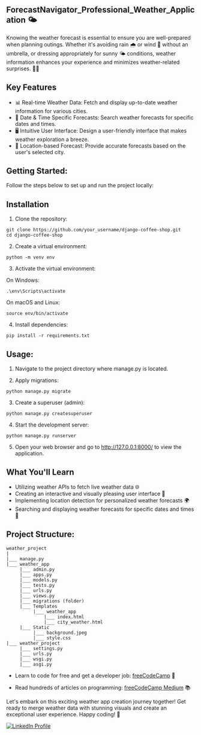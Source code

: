 ## ForecastNavigator_Professional_Weather_Application 🌤️

Knowing the weather forecast is essential to ensure you are well-prepared when planning outings. Whether it's avoiding rain 🌧️ or wind 💨 without an umbrella, or dressing appropriately for sunny 🌤️ conditions, weather information enhances your experience and minimizes weather-related surprises. 🌂👗


## Key Features

* 📊 Real-time Weather Data: Fetch and display up-to-date weather information for various cities.
* 📅 Date & Time Specific Forecasts: Search weather forecasts for specific dates and times.
* 🖥️ Intuitive User Interface: Design a user-friendly interface that makes weather exploration a breeze.
* 📍 Location-based Forecast: Provide accurate forecasts based on the user's selected city.

## Getting Started:

Follow the steps below to set up and run the project locally:

## Installation

1. Clone the repository:

```
git clone https://github.com/your_username/django-coffee-shop.git
cd django-coffee-shop
```

2. Create a virtual environment:

```
python -m venv env
```

3. Activate the virtual environment:

On Windows:
```
.\env\Scripts\activate
```
On macOS and Linux:
```
source env/bin/activate
```

4. Install dependencies:

```
pip install -r requirements.txt
```


## Usage:

1. Navigate to the project directory where manage.py is located.

2. Apply migrations:

```
python manage.py migrate
```

3. Create a superuser (admin):

```
python manage.py createsuperuser
```

4. Start the development server:

```
python manage.py runserver
```

5. Open your web browser and go to http://127.0.0.1:8000/ to view the application.

## What You'll Learn

* Utilizing weather APIs to fetch live weather data 🌐
* Creating an interactive and visually pleasing user interface 🎨
* Implementing location detection for personalized weather forecasts 🌍
* Searching and displaying weather forecasts for specific dates and times 📅

## Project Structure:



```
weather_project
|
|___ manage.py
|___ weather_app
     |___ admin.py
     |___ apps.py
     |___ models.py
     |___ tests.py
     |___ urls.py
     |___ views.py
     |___ migrations (folder)
     |___ Templates
          |___ weather_app
              |___ index.html
              |___ city_weather.html
     |___ Static
          |___ background.jpeg
          |___ style.css
|___ weather_project
     |___ settings.py
     |___ urls.py
     |___ wsgi.py
     |___ asgi.py
```


* <p>Learn to code for free and get a developer job: <a href="https://www.freecodecamp.org" target="_blank">freeCodeCamp</a> 🚀</p>
* <p>Read hundreds of articles on programming: <a href="https://medium.freecodecamp.org" target="_blank">freeCodeCamp Medium</a> 📚</p>
















Let's embark on this exciting weather app creation journey together! Get ready to merge weather data with stunning visuals and create an exceptional user experience. Happy coding! 🚀







<a href="https://www.linkedin.com/in/mansi-more-0943/"> ![LinkedIn Profile](https://img.shields.io/badge/LinkedIn-0077B5?style=for-the-badge&logo=linkedin&logoColor=white) </a>






